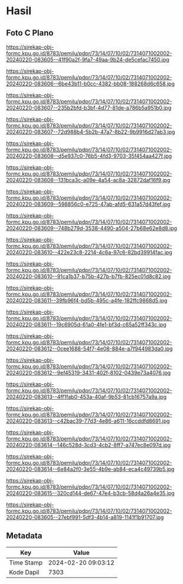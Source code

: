 # Hasil

## Foto C Plano

https://sirekap-obj-formc.kpu.go.id/8783/pemilu/pdpr/73/14/07/10/02/7314071002002-20240220-083605--41f90a2f-9fa7-49aa-9b24-de5cefac7450.jpg

https://sirekap-obj-formc.kpu.go.id/8783/pemilu/pdpr/73/14/07/10/02/7314071002002-20240220-083606--6be43b11-b0cc-4382-bb08-188268d6c658.jpg

https://sirekap-obj-formc.kpu.go.id/8783/pemilu/pdpr/73/14/07/10/02/7314071002002-20240220-083607--235b2bfd-b3bf-4d77-81de-a786b5a951b0.jpg

https://sirekap-obj-formc.kpu.go.id/8783/pemilu/pdpr/73/14/07/10/02/7314071002002-20240220-083607--72d988b4-5b2b-47a7-8b22-9b9916d27ab3.jpg

https://sirekap-obj-formc.kpu.go.id/8783/pemilu/pdpr/73/14/07/10/02/7314071002002-20240220-083608--d5e937c0-76b5-4fd3-9703-35f454aa427f.jpg

https://sirekap-obj-formc.kpu.go.id/8783/pemilu/pdpr/73/14/07/10/02/7314071002002-20240220-083608--131bca3c-a09e-4a54-ac8a-32872daf16f9.jpg

https://sirekap-obj-formc.kpu.go.id/8783/pemilu/pdpr/73/14/07/10/02/7314071002002-20240220-083609--598856c0-e725-47ab-afd5-631a57d43fef.jpg

https://sirekap-obj-formc.kpu.go.id/8783/pemilu/pdpr/73/14/07/10/02/7314071002002-20240220-083609--748b279d-3538-4490-a504-27b68e62e8d8.jpg

https://sirekap-obj-formc.kpu.go.id/8783/pemilu/pdpr/73/14/07/10/02/7314071002002-20240220-083610--422e23c8-2214-4c6a-97c6-82bd39914fac.jpg

https://sirekap-obj-formc.kpu.go.id/8783/pemilu/pdpr/73/14/07/10/02/7314071002002-20240220-083610--91ca1b37-b75b-427b-b7fb-825ec01d8c82.jpg

https://sirekap-obj-formc.kpu.go.id/8783/pemilu/pdpr/73/14/07/10/02/7314071002002-20240220-083611--39fb96f4-bd5b-495c-a4fe-182ffc9868d5.jpg

https://sirekap-obj-formc.kpu.go.id/8783/pemilu/pdpr/73/14/07/10/02/7314071002002-20240220-083611--19c6905d-61a0-4fe1-bf3d-c65a52ff343c.jpg

https://sirekap-obj-formc.kpu.go.id/8783/pemilu/pdpr/73/14/07/10/02/7314071002002-20240220-083612--0cee1688-54f7-4e08-884e-a7f944983da0.jpg

https://sirekap-obj-formc.kpu.go.id/8783/pemilu/pdpr/73/14/07/10/02/7314071002002-20240220-083612--9ef45319-3431-402f-8102-0439e73a4076.jpg

https://sirekap-obj-formc.kpu.go.id/8783/pemilu/pdpr/73/14/07/10/02/7314071002002-20240220-083613--4ff1fab0-453a-40af-9b53-81cb16757a9a.jpg

https://sirekap-obj-formc.kpu.go.id/8783/pemilu/pdpr/73/14/07/10/02/7314071002002-20240220-083613--c42bac39-77d3-4e86-a611-16ccddfd8691.jpg

https://sirekap-obj-formc.kpu.go.id/8783/pemilu/pdpr/73/14/07/10/02/7314071002002-20240220-083614--146c528d-3cd3-4cb2-8ff7-a747ec8e097d.jpg

https://sirekap-obj-formc.kpu.go.id/8783/pemilu/pdpr/73/14/07/10/02/7314071002002-20240220-083614--6e84a2f0-3e55-4b9e-ab84-eca4c49739b5.jpg

https://sirekap-obj-formc.kpu.go.id/8783/pemilu/pdpr/73/14/07/10/02/7314071002002-20240220-083615--320cd144-de67-47e4-b3cb-58d4a26a4e35.jpg

https://sirekap-obj-formc.kpu.go.id/8783/pemilu/pdpr/73/14/07/10/02/7314071002002-20240220-083605--27ebf991-5df3-4b14-a819-1141f1b91707.jpg


## Metadata

| Key        | Value               |
| ---------- | ------------------- |
| Time Stamp | 2024-02-20 09:03:12 |
| Kode Dapil | 7303                |



